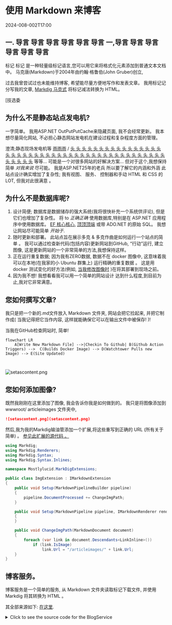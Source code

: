 # 使用 Markdown 来博客

<!--category-- ASP.NET, Markdown -->
<datetime class="hidden">2024-008-002T17:00</datetime>

## 一. 导言 导言 导言 导言 导言 导言 一,导言 导言 导言 导言 导言 导言

标记 标记 是一种轻量级标记语言,您可以用它来将格式化元素添加到普通文本文档中。 马克唐(Markdown)于2004年由约翰·格鲁伯(John Gruber)创立,

过去我曾尝试过也未能维持博客, 希望能尽量方便地写作和发表文章。 我用标记记分写我的文章, [Markdig 马克式](https://github.com/xoofx/markdig) 将标记减法转换为 HTML。

[技选委

## 为什么不是静态站点发电机?

一字简单。 我用ASP.NET OutPutPutCache来隐藏页面, 我不会经常更新。 我本想尽量简化网站, 不必担心静态网站发电机在建设过程和复杂程度方面的管理。

澄清;静态现场发电机等 [雨雨雨](https://gohugo.io/) / [头 头 头 头 头 头 头 头 头 头 头 头 头 头 头 头 头 头 头 头 头 头 头 头 头 头 头 头 头 头 头 头 头 头 头 头 头 头 头 头 头 头 头 头 头 头 头 头 头](https://jekyllrb.com/) 等等... 可能是一个对很多网站的好解决方案... 但对于这个,我想保持简单 *对我来说* 尽可能。 我是ASP.NET25年的老兵 所以要了解它的内涵和外涵 此站点设计确实增加了复杂性; 我有视图、 服务、 控制器和手动 HTML 和 CSS 的LOT, 但我对此很满意 。

## 为什么不是数据库呢?

1. 设计简便; 数据库是数据储存的强大系统(我将很快补充一个系统供评论), 但是它们也增加了复杂性。 将 to *正确正确* 使用数据库,特别是在 ASP.NET 应用程序中使用数据库。 [EF 核心核心](https://learn.microsoft.com/en-us/ef/core/), [顶顶顶端](https://github.com/DapperLib/Dapper) 或带 ADO.NET 的原始 SQL。 我想让网站尽可能简单 *开始于*.
2. 随时更新和部署。 此站点旨在展示多克 & 多克作曲是如何运行一个站点的简单 。 我可以通过检查新代码(包括内容)更新网站到GitHub, “行动”运行, 建立图像, 这是更新网站的一个非常简单的方法,我想保持这样。
3. 正在运行重复数据; 因为我有ZERO数据, 数据不在 docker 图像中, 这意味着我可以在本地(在我家的小 Ubuntu 群集上) 运行精确的重复数据 。 这是用 docker 测试变化的好方法(例如, [当我修改图像时](/blog/imagesharpwithdocker) )在将其部署到现场之前。
4. 因为我不想! 我想看看我可以用一个简单的网站设计 达到什么程度,到目前为止,我对它非常满意。

## 您如何撰写文章?

我只是把一个新的.md文件放入 Markdown 文件夹, 网站会把它捡起来, 并把它制作成( 当我记得把它当作内容, 这样就能确保它可以在输出文件中被保存! )!

当我在GitHub检查网站时, 简单!

```mermaid
flowchart LR
    A[Write New Markdown File] -->|Checkin To Github| B(Github Action Triggers) -->  C(Builds Docker Image) --> D(Watchtower Pulls new Image) --> E(Site Updated)
   
  
```

![setascontent.png](setascontent.png)

## 您如何添加图像?

既然我刚刚在这里添加了图像, 我会告诉你我是如何做到的。 我只是将图像添加到 wwwroot/ articleimages 文件夹中,

```markdown
![setascontent.png](setascontent.png)
```

然后,我为我的Markdig输油管添加一个扩展,将这些重写到正确的 URL (所有关于简单) 。 [参见此扩展的源代码 。](https://github.com/scottgal/mostlylucidweb/blob/main/Mostlylucid/MarkDigExtensions/ImgExtension.cs)

```csharp
using Markdig;
using Markdig.Renderers;
using Markdig.Syntax;
using Markdig.Syntax.Inlines;

namespace Mostlylucid.MarkDigExtensions;

public class ImgExtension : IMarkdownExtension
{
    public void Setup(MarkdownPipelineBuilder pipeline)
    {
        pipeline.DocumentProcessed += ChangeImgPath;
    }

    public void Setup(MarkdownPipeline pipeline, IMarkdownRenderer renderer)
    {
    }

    public void ChangeImgPath(MarkdownDocument document)
    {
        foreach (var link in document.Descendants<LinkInline>())
            if (link.IsImage)
                link.Url = "/articleimages/" + link.Url;
    }
}
```

## 博客服务。

博客服务是一个简单的服务, 从 Markdown 文件夹读取标记下载文件, 并使用 Markdig 将其转换为 HTML 。

其全部来源如下: [在这里](https://github.com/scottgal/mostlylucidweb/blob/main/Mostlylucid/Services/BlogService.cs).

<details>
<summary>Click to see the source code for the BlogService</summary>
```csharp

using System.Globalization;
using System.Text.RegularExpressions;
using Markdig;
using Microsoft.Extensions.Caching.Memory;
using Mostlylucid.MarkDigExtensions;
using Mostlylucid.Models.Blog;

namespace Mostlylucid.Services;

public class BlogService
{
private const string Path = "Markdown";
private const string CacheKey = "Categories";

    private static readonly Regex DateRegex = new(
        @"<datetime class=""hidden"">(\d{4}-\d{2}-\d{2}T\d{2}:\d{2})</datetime>",
        RegexOptions.Compiled | RegexOptions.IgnoreCase | RegexOptions.NonBacktracking);

    private static readonly Regex WordCoountRegex = new(@"\b\w+\b",
        RegexOptions.Compiled | RegexOptions.Multiline | RegexOptions.IgnoreCase | RegexOptions.NonBacktracking);

    private static readonly Regex CategoryRegex = new(@"<!--\s*category\s*--\s*([^,]+?)\s*(?:,\s*([^,]+?)\s*)?-->",
        RegexOptions.Compiled | RegexOptions.Singleline);

    private readonly ILogger<BlogService> _logger;

    private readonly IMemoryCache _memoryCache;

    private readonly MarkdownPipeline pipeline;

    public BlogService(IMemoryCache memoryCache, ILogger<BlogService> logger)
    {
        _logger = logger;
        _memoryCache = memoryCache;
        pipeline = new MarkdownPipelineBuilder().UseAdvancedExtensions().Use<ImgExtension>().Build();
        ListCategories();
    }


    private Dictionary<string, List<string>> GetFromCache()
    {
        return _memoryCache.Get<Dictionary<string, List<string>>>(CacheKey) ?? new Dictionary<string, List<string>>();
    }

    private void SetCache(Dictionary<string, List<string>> categories)
    {
        _memoryCache.Set(CacheKey, categories, new MemoryCacheEntryOptions
        {
            AbsoluteExpirationRelativeToNow = TimeSpan.FromHours(12)
        });
    }

    private void ListCategories()
    {
        var cacheCats = GetFromCache();
        var pages = Directory.GetFiles("Markdown", "*.md");
        var count = 0;

        foreach (var page in pages)
        {
            var pageAlreadyAdded = cacheCats.Values.Any(x => x.Contains(page));

            if (pageAlreadyAdded) continue;


            var text = File.ReadAllText(page);
            var categories = GetCategories(text);
            if (!categories.Any()) continue;
            count++;
            foreach (var category in categories)
                if (cacheCats.TryGetValue(category, out var pagesList))
                {
                    pagesList.Add(page);
                    cacheCats[category] = pagesList;
                    _logger.LogInformation("Added category {Category} for {Page}", category, page);
                }
                else
                {
                    cacheCats.Add(category, new List<string> { page });
                    _logger.LogInformation("Created category {Category} for {Page}", category, page);
                }
        }

        if (count > 0) SetCache(cacheCats);
    }

    public List<string> GetCategories()
    {
        var cacheCats = GetFromCache();
        return cacheCats.Keys.ToList();
    }


    public List<PostListModel> GetPostsByCategory(string category)
    {
        var pages = GetFromCache()[category];
        return GetPosts(pages.ToArray());
    }

    public BlogPostViewModel? GetPost(string postName)
    {
        try
        {
            var path = System.IO.Path.Combine(Path, postName + ".md");
            var page = GetPage(path, true);
            return new BlogPostViewModel
            {
                Categories = page.categories, WordCount = WordCount(page.restOfTheLines), Content = page.processed,
                PublishedDate = page.publishDate, Slug = page.slug, Title = page.title
            };
        }
        catch (Exception e)
        {
            _logger.LogError(e, "Error getting post {PostName}", postName);
            return null;
        }
    }

    private int WordCount(string text)
    {
        return WordCoountRegex.Matches(text).Count;
    }


    private string GetSlug(string fileName)
    {
        var slug = System.IO.Path.GetFileNameWithoutExtension(fileName);
        return slug.ToLowerInvariant();
    }

    private static string[] GetCategories(string markdownText)
    {
        var matches = CategoryRegex.Matches(markdownText);
        var categories = matches
            .SelectMany(match => match.Groups.Cast<Group>()
                .Skip(1) // Skip the entire match group
                .Where(group => group.Success) // Ensure the group matched
                .Select(group => group.Value.Trim()))
            .ToArray();
        return categories;
    }

    public (string title, string slug, DateTime publishDate, string processed, string[] categories, string
        restOfTheLines) GetPage(string page, bool html)
    {
        var fileInfo = new FileInfo(page);

        // Ensure the file exists
        if (!fileInfo.Exists) throw new FileNotFoundException("The specified file does not exist.", page);

        // Read all lines from the file
        var lines = File.ReadAllLines(page);

        // Get the title from the first line
        var title = lines.Length > 0 ? Markdown.ToPlainText(lines[0].Trim()) : string.Empty;

        // Concatenate the rest of the lines with newline characters
        var restOfTheLines = string.Join(Environment.NewLine, lines.Skip(1));

        // Extract categories from the text
        var categories = GetCategories(restOfTheLines);

        var publishedDate = fileInfo.CreationTime;
        var publishDate = DateRegex.Match(restOfTheLines).Groups[1].Value;
        if (!string.IsNullOrWhiteSpace(publishDate))
            publishedDate = DateTime.ParseExact(publishDate, "yyyy-MM-ddTHH:mm", CultureInfo.InvariantCulture);

        // Remove category tags from the text
        restOfTheLines = CategoryRegex.Replace(restOfTheLines, "");
        restOfTheLines = DateRegex.Replace(restOfTheLines, "");
        // Process the rest of the lines as either HTML or plain text
        var processed =
            html ? Markdown.ToHtml(restOfTheLines, pipeline) : Markdown.ToPlainText(restOfTheLines, pipeline);

        // Generate the slug from the page filename
        var slug = GetSlug(page);


        // Return the parsed and processed content
        return (title, slug, publishedDate, processed, categories, restOfTheLines);
    }

    public List<PostListModel> GetPosts(string[] pages)
    {
        List<PostListModel> pageModels = new();

        foreach (var page in pages)
        {
            var pageInfo = GetPage(page, false);

            var summary = Markdown.ToPlainText(pageInfo.restOfTheLines).Substring(0, 100) + "...";
            pageModels.Add(new PostListModel
            {
                Categories = pageInfo.categories, Title = pageInfo.title,
                Slug = pageInfo.slug, WordCount = WordCount(pageInfo.restOfTheLines),
                PublishedDate = pageInfo.publishDate, Summary = summary
            });
        }

        pageModels = pageModels.OrderByDescending(x => x.PublishedDate).ToList();
        return pageModels;
    }


    public List<PostListModel> GetPostsForFiles()
    {
        var pages = Directory.GetFiles("Markdown", "*.md");
        return GetPosts(pages);
    }
}
```

</details>
正如你可以看到的,这有几个因素:

### 处理文件

处理标记下的文件到 HTML 的代码非常简单, 我使用 Markdig 库将标记下的文件转换为 HTML, 然后用一些常规表达式从标记文件中提取分类和公布的日期 。

GetPage 方法用于提取标记文件的内容, 它有几个步骤 :

1. 摘录标题
   使用标记文件的第一行作为该职位的标题。 所以我可以简单做到:

```csharp
        var lines = File.ReadAllLines(page);

        // Get the title from the first line
        var title = lines.Length > 0 ? Markdown.ToPlainText(lines[0].Trim()) : string.Empty;
```

标题前缀为“ # ” 。 我使用 Markdown 。 To plainText 方法将“ # ” 从标题中删除 。

2. 解开分类
   每个邮件最多可以有两个类别 此方法提取这些, 然后我从标记文件中删除标签 。

```csharp
// Concatenate the rest of the lines with newline characters
        var restOfTheLines = string.Join(Environment.NewLine, lines.Skip(1));

        // Extract categories from the text
        var categories = GetCategories(restOfTheLines);

   // Remove category tags from the text
        restOfTheLines = CategoryRegex.Replace(restOfTheLines, "");

```

GetCateGateGateGries 方法使用正则表达式从标记文件中提取分类 。

```csharp
    private static readonly Regex CategoryRegex = new(@"<!--\s*category\s*--\s*([^,]+?)\s*(?:,\s*([^,]+?)\s*)?-->",
        RegexOptions.Compiled | RegexOptions.Singleline);

    private static string[] GetCategories(string markdownText)
    {
        var matches = CategoryRegex.Matches(markdownText);
        var categories = matches
            .SelectMany(match => match.Groups.Cast<Group>()
                .Skip(1) // Skip the entire match group
                .Where(group => group.Success) // Ensure the group matched
                .Select(group => group.Value.Trim()))
            .ToArray();
        return categories;
        
        
    }
```

3. 摘录公布日期
   然后我从文章中提取日期(我用的是创建的日期, 但我如何使用一个整张docker图像来部署这个图像, 意味着这不再真正有用), 所以我不使用常规表达式 。
   这将在.md 文件的窗体中绘制标记 。

```razor
 <datetime class="hidden">2024-08-02T17:00</datetime>
```

```csharp
     private static readonly Regex DateRegex = new(
        @"<datetime class=""hidden"">(\d{4}-\d{2}-\d{2}T\d{2}:\d{2})</datetime>",
        RegexOptions.Compiled | RegexOptions.IgnoreCase | RegexOptions.NonBacktracking);
     
           var publishedDate = fileInfo.CreationTime;
        var publishDate = DateRegex.Match(restOfTheLines).Groups[1].Value;
        if (!string.IsNullOrWhiteSpace(publishDate))
            publishedDate = DateTime.ParseExact(publishDate, "yyyy-MM-ddTHH:mm", CultureInfo.InvariantCulture);

     
        restOfTheLines = DateRegex.Replace(restOfTheLines, "");
```

4. 解开内容
   获取内容其实很简单, 它使用管道( 用于上述图像标签替换), 然后可以随意给我一个清晰的文本, 用于实际文章的邮件列表或 HTML 。

```csharp
    pipeline = new MarkdownPipelineBuilder().UseAdvancedExtensions().Use<ImgExtension>().Build();
    
   var processed =
            html ? Markdown.ToHtml(restOfTheLines, pipeline) : Markdown.ToPlainText(restOfTheLines, pipeline);
```

5. 获取“ 塞”
   这只是没有扩展名的文件名 :
   
   ```csharp
       private string GetSlug(string fileName)
       {
           var slug = System.IO.Path.GetFileNameWithoutExtension(fileName);
           return slug.ToLowerInvariant();
       }
   ```

6. 返回内容
   现在我们有页面内容可以显示在博客上!

<details>
<summary> The GetPage Method</summary>
```csharp
public (string title, string slug, DateTime publishDate, string processed, string[] categories, string
        restOfTheLines) GetPage(string page, bool html)
    {
        var fileInfo = new FileInfo(page);

        // Ensure the file exists
        if (!fileInfo.Exists) throw new FileNotFoundException("The specified file does not exist.", page);

        // Read all lines from the file
        var lines = File.ReadAllLines(page);

        // Get the title from the first line
        var title = lines.Length > 0 ? Markdown.ToPlainText(lines[0].Trim()) : string.Empty;

        // Concatenate the rest of the lines with newline characters
        var restOfTheLines = string.Join(Environment.NewLine, lines.Skip(1));

        // Extract categories from the text
        var categories = GetCategories(restOfTheLines);

        var publishedDate = fileInfo.CreationTime;
        var publishDate = DateRegex.Match(restOfTheLines).Groups[1].Value;
        if (!string.IsNullOrWhiteSpace(publishDate))
            publishedDate = DateTime.ParseExact(publishDate, "yyyy-MM-ddTHH:mm", CultureInfo.InvariantCulture);

        // Remove category tags from the text
        restOfTheLines = CategoryRegex.Replace(restOfTheLines, "");
        restOfTheLines = DateRegex.Replace(restOfTheLines, "");
        // Process the rest of the lines as either HTML or plain text
        var processed =
            html ? Markdown.ToHtml(restOfTheLines, pipeline) : Markdown.ToPlainText(restOfTheLines, pipeline);

        // Generate the slug from the page filename
        var slug = GetSlug(page);


        // Return the parsed and processed content
        return (title, slug, publishedDate, processed, categories, restOfTheLines);
    }
```

</details>
下面的代码显示我如何生成博客文章列表, `GetPage(page, false)` 用于提取标题、类别、公布日期和处理内容的方法。

```csharp
     public List<PostListModel> GetPosts(string[] pages)
    {
        List<PostListModel> pageModels = new();

        foreach (var page in pages)
        {
            var pageInfo = GetPage(page, false);

            var summary = Markdown.ToPlainText(pageInfo.restOfTheLines).Substring(0, 100) + "...";
            pageModels.Add(new PostListModel
            {
                Categories = pageInfo.categories, Title = pageInfo.title,
                Slug = pageInfo.slug, WordCount = WordCount(pageInfo.restOfTheLines),
                PublishedDate = pageInfo.publishDate, Summary = summary
            });
        }

        pageModels = pageModels.OrderByDescending(x => x.PublishedDate).ToList();
        return pageModels;
    }


    public List<PostListModel> GetPostsForFiles()
    {
        var pages = Directory.GetFiles("Markdown", "*.md");
        return GetPosts(pages);
    }
```